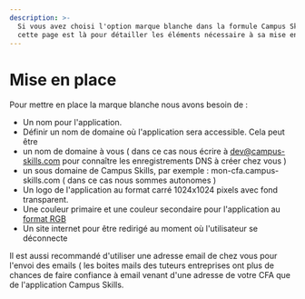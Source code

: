 ```yaml
---
description: >-
  Si vous avez choisi l'option marque blanche dans la formule Campus Skills,
  cette page est là pour détailler les éléments nécessaire à sa mise en place.
---
```


# Mise en place

Pour mettre en place la marque blanche nous avons besoin de :

* Un nom pour l'application.
*  Définir un nom de domaine où l'application sera accessible. Cela peut être 
  * un nom de domaine à vous ( dans ce cas nous écrire à dev@campus-skills.com pour connaître les enregistrements DNS à créer chez vous )
  * un sous domaine de Campus Skills, par exemple : mon-cfa.campus-skills.com ( dans ce cas nous sommes autonomes )
* Un logo de l'application au format carré 1024x1024 pixels avec fond transparent.
* Une couleur primaire et une couleur secondaire pour l'application au[ format RGB](https://en.wikipedia.org/wiki/RGB_color_model)
* Un site internet pour être redirigé au moment où l'utilisateur se déconnecte

Il est aussi recommandé d'utiliser une adresse email de chez vous pour l'envoi des emails ( les boites mails des tuteurs entreprises ont plus de chances de faire confiance à email venant d'une adresse de votre CFA que de l'application Campus Skills.
